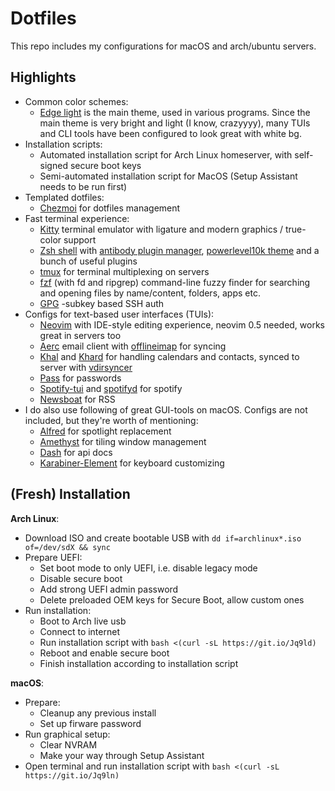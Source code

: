 # Dotfiles

This repo includes my configurations for macOS and arch/ubuntu servers. 

## Highlights

- Common color schemes:
  - [Edge light](https://github.com/sainnhe/edge) is the main theme, used in various programs. Since the main theme is very bright and light (I know, crazyyyy), many TUIs and CLI tools have been configured to look great with white bg.
- Installation scripts:
  - Automated installation script for Arch Linux homeserver, with self-signed secure boot keys
  - Semi-automated installation script for MacOS (Setup Assistant needs to be run first)
- Templated dotfiles:
  - [Chezmoi](https://www.chezmoi.io/) for dotfiles management
- Fast terminal experience:
  - [Kitty](https://sw.kovidgoyal.net/kitty/) terminal emulator with ligature and modern graphics / true-color support
  - [Zsh shell](https://www.zsh.org/) with [antibody plugin manager](https://getantibody.github.io/), [powerlevel10k theme](https://github.com/romkatv/powerlevel10k) and a bunch of
    useful plugins
  - [tmux](https://github.com/tmux/tmux) for terminal multiplexing on servers
  - [fzf](https://github.com/junegunn/fzf) (with fd and ripgrep) command-line fuzzy
    finder for searching and opening files by name/content, folders, apps etc.
  - [GPG](https://gnupg.org/) -subkey based SSH auth
- Configs for text-based user interfaces (TUIs):
  - [Neovim](https://neovim.io/) with IDE-style editing experience, neovim 0.5 needed, works great in servers too
  - [Aerc](https://aerc-mail.org/) email client with [offlineimap](https://www.offlineimap.org/)
    for syncing
  - [Khal](https://github.com/pimutils/khal) and [Khard](https://github.com/scheibler/khard)
    for handling calendars and contacts, synced to server with [vdirsyncer](https://github.com/pimutils/vdirsyncer)
  - [Pass](https://www.passwordstore.org/) for passwords
  - [Spotify-tui](https://github.com/Rigellute/spotify-tui) and [spotifyd](https://github.com/Spotifyd/spotifyd)
    for spotify
  - [Newsboat](https://newsboat.org/) for RSS
- I do also use following of great GUI-tools on macOS. Configs are not included, but they're worth of mentioning:
  - [Alfred](https://www.alfredapp.com/) for spotlight replacement
  - [Amethyst](https://github.com/ianyh/Amethyst) for tiling window management
  - [Dash](https://kapeli.com/dash) for api docs
  - [Karabiner-Element](https://karabiner-elements.pqrs.org/) for keyboard customizing

## (Fresh) Installation

**Arch Linux**:

- Download ISO and create bootable USB with `dd if=archlinux*.iso of=/dev/sdX && sync`
- Prepare UEFI:
  - Set boot mode to only UEFI, i.e. disable legacy mode
  - Disable secure boot
  - Add strong UEFI admin password
  - Delete preloaded OEM keys for Secure Boot, allow custom ones
- Run installation:
  - Boot to Arch live usb
  - Connect to internet
  - Run installation script with `bash <(curl -sL https://git.io/Jq9ld)`
  - Reboot and enable secure boot
  - Finish installation according to installation script

**macOS**:

- Prepare:
  - Cleanup any previous install
  - Set up firware password
- Run graphical setup:
  - Clear NVRAM
  - Make your way through Setup Assistant
- Open terminal and run installation script with `bash <(curl -sL https://git.io/Jq9ln)`
